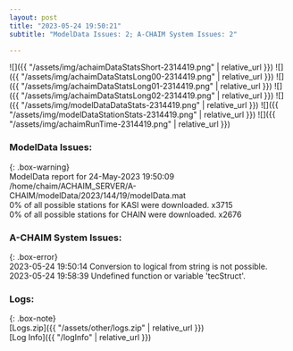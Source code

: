 ```yaml
---
layout: post
title: "2023-05-24 19:50:21"
subtitle: "ModelData Issues: 2; A-CHAIM System Issues: 2"

---
```


![]({{ "/assets/img/achaimDataStatsShort-2314419.png" | relative_url }})
![]({{ "/assets/img/achaimDataStatsLong00-2314419.png" | relative_url }})
![]({{ "/assets/img/achaimDataStatsLong01-2314419.png" | relative_url }})
![]({{ "/assets/img/achaimDataStatsLong02-2314419.png" | relative_url }})
![]({{ "/assets/img/modelDataDataStats-2314419.png" | relative_url }})
![]({{ "/assets/img/modelDataStationStats-2314419.png" | relative_url }})
![]({{ "/assets/img/achaimRunTime-2314419.png" | relative_url }})


### ModelData Issues:  
  
{: .box-warning}  
 ModelData report for 24-May-2023 19:50:09   
 /home/chaim/ACHAIM_SERVER/A-CHAIM/modelData/2023/144/19/modelData.mat   
 0% of all possible stations for KASI were downloaded. x3715   
 0% of all possible stations for CHAIN were downloaded. x2676   
  
### A-CHAIM System Issues:  
  
{: .box-error}  
2023-05-24 19:50:14 Conversion to logical from string is not possible.  
2023-05-24 19:58:39 Undefined function or variable 'tecStruct'.  

### Logs:  
  
{: .box-note}  
[Logs.zip]({{ "/assets/other/logs.zip" | relative_url }})  
[Log Info]({{ "/logInfo" | relative_url }})  
